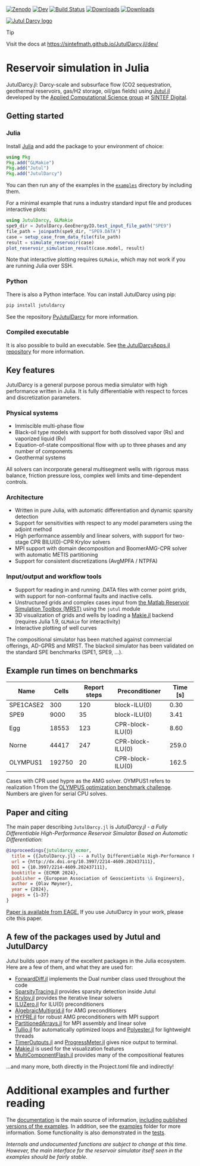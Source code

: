 
[![Zenodo](https://zenodo.org/badge/477727603.svg)](https://zenodo.org/badge/latestdoi/477727603)
[![Dev](https://img.shields.io/badge/docs-dev-blue.svg)](https://sintefmath.github.io/JutulDarcy.jl/dev/)
[![Build Status](https://github.com/sintefmath/JutulDarcy.jl/actions/workflows/CI.yml/badge.svg?branch=main)](https://github.com/sintefmath/JutulDarcy.jl/actions/workflows/CI.yml?query=branch%3Amain)
[![Downloads](https://img.shields.io/badge/dynamic/json?url=http%3A%2F%2Fjuliapkgstats.com%2Fapi%2Fv1%2Fmonthly_downloads%2FJutulDarcy&query=total_requests&suffix=%2Fmonth&label=Downloads&color=green)](https://juliapkgstats.com/pkg/JutulDarcy)
[![Downloads](https://img.shields.io/badge/dynamic/json?url=http%3A%2F%2Fjuliapkgstats.com%2Fapi%2Fv1%2Ftotal_downloads%2FJutulDarcy&query=total_requests&&label=Total%20Downloads&color=green)](https://juliapkgstats.com/pkg/JutulDarcy)


[![Jutul Darcy logo](https://github.com/sintefmath/JutulDarcy.jl/raw/main/docs/src/assets/logo_wide.png)](https://sintefmath.github.io/JutulDarcy.jl/dev/)

> [!TIP]
> Visit the docs at https://sintefmath.github.io/JutulDarcy.jl/dev/

# Reservoir simulation in Julia

JutulDarcy.jl: Darcy-scale and subsurface flow (CO2 sequestration, geothermal reservoirs, gas/H2 storage, oil/gas fields) using [Jutul.jl](https://github.com/sintefmath/Jutul.jl) developed by the [Applied Computational Science group](https://www.sintef.no/en/digital/departments-new/applied-mathematics/applied-computational-sciences/) at [SINTEF Digital](https://www.sintef.no/en/digital/).

## Getting started

### Julia
Install [Julia](https://julialang.org/) and add the package to your environment of choice:

```julia
using Pkg
Pkg.add("GLMakie")
Pkg.add("Jutul")
Pkg.add("JutulDarcy")
```

You can then run any of the examples in the [`examples`](https://github.com/sintefmath/JutulDarcy.jl/tree/main/examples) directory by including them.

For a minimal example that runs a industry standard input file and produces interactive plots:

```julia
using JutulDarcy, GLMakie
spe9_dir = JutulDarcy.GeoEnergyIO.test_input_file_path("SPE9")
file_path = joinpath(spe9_dir, "SPE9.DATA")
case = setup_case_from_data_file(file_path)
result = simulate_reservoir(case)
plot_reservoir_simulation_result(case.model, result)
```

Note that interactive plotting requires `GLMakie`, which may not work if you are running Julia over SSH.

### Python

There is also a Python interface. You can install JutulDarcy using pip:
```bash
pip install jutuldarcy
```

See the repository [PyJutulDarcy](https://github.com/sintefmath/PyJutulDarcy) for more information.

### Compiled executable

It is also possible to build an executable. See [the JutulDarcyApps.jl repository](https://github.com/sintefmath/JutulDarcyApps.jl/tree/master/mpi_simulator) for more information.

## Key features

JutulDarcy is a general purpose porous media simulator with high performance written in Julia. It is fully differentiable with respect to forces and discretization parameters.

### Physical systems

- Immiscible multi-phase flow
- Black-oil type models with support for both dissolved vapor (Rs) and vaporized liquid (Rv)
- Equation-of-state compositional flow with up to three phases and any number of components
- Geothermal systems

All solvers can incorporate general multisegment wells with rigorous mass balance, friction pressure loss, complex well limits and time-dependent controls.

### Architecture

- Written in pure Julia, with automatic differentiation and dynamic sparsity detection
- Support for sensitivities with respect to any model parameters using the adjoint method
- High performance assembly and linear solvers, with support for two-stage CPR BILU(0)-CPR Krylov solvers
- MPI support with domain decomposition and BoomerAMG-CPR solver with automatic METIS partitioning
- Support for consistent discretizations (AvgMPFA / NTPFA)

### Input/output and workflow tools

- Support for reading in and running .DATA files with corner point grids, with support for non-conformal faults and inactive cells.
- Unstructured grids and complex cases input from [the Matlab Reservoir Simulation Toolbox (MRST)](https://www.mrst.no) using the `jutul` module
- 3D visualization of grids and wells by loading a [Makie.jl](https://docs.makie.org/stable/) backend (requires Julia 1.9, `GLMakie` for interactivity)
- Interactive plotting of well curves

The compositional simulator has been matched against commercial offerings, AD-GPRS and MRST. The blackoil simulator has been validated on the standard SPE benchmarks (SPE1, SPE9, ...).

## Example run times on benchmarks

| Name      | Cells  | Report steps | Preconditioner   | Time [s] |
|-----------|--------|--------------|------------------|----------|
| SPE1CASE2 | 300    | 120          | block-ILU(0)     | 0.30     |
| SPE9      | 9000   | 35           | block-ILU(0)     | 3.41     |
| Egg       | 18553  | 123          | CPR-block-ILU(0) | 8.60     |
| Norne     | 44417  | 247          | CPR-block-ILU(0) | 259.0    |
| OLYMPUS1  | 192750 | 20           | CPR-block-ILU(0) | 162.5    |

Cases with CPR used hypre as the AMG solver. OYMPUS1 refers to realization 1 from the [OLYMPUS optimization benchmark challenge](https://link.springer.com/article/10.1007/s10596-020-10003-4). Numbers are given for serial CPU solves.

## Paper and citing

The main paper describing `JutulDarcy.jl` is *JutulDarcy.jl - a Fully Differentiable High-Performance Reservoir Simulator Based on Automatic Differentiation*:

```bibtex
@inproceedings{jutuldarcy_ecmor,
  title = {{JutulDarcy.jl} -- a Fully Differentiable High-Performance Reservoir Simulator based on Automatic Differentiation},
  url = {http://dx.doi.org/10.3997/2214-4609.202437111},
  DOI = {10.3997/2214-4609.202437111},
  booktitle = {ECMOR 2024},
  publisher = {European Association of Geoscientists \& Engineers},
  author = {Olav Møyner},
  year = {2024},
  pages = {1–37}
}
```

[Paper is available from EAGE.](https://doi.org/10.3997/2214-4609.202437111) If you use JutulDarcy in your work, please cite this paper.

## A few of the packages used by Jutul and JutulDarcy

Jutul builds upon many of the excellent packages in the Julia ecosystem. Here are a few of them, and what they are used for:

- [ForwardDiff.jl](https://github.com/JuliaDiff/ForwardDiff.jl) implements the Dual number class used throughout the code
- [SparsityTracing.jl](https://github.com/PALEOtoolkit/SparsityTracing.jl/) provides sparsity detection inside Jutul
- [Krylov.jl](https://github.com/JuliaSmoothOptimizers/Krylov.jl) provides the iterative linear solvers
- [ILUZero.jl](https://github.com/mcovalt/ILUZero.jl/blob/master/src/ILUZero.jl) for ILU(0) preconditioners
- [AlgebraicMultigrid.jl](https://github.com/JuliaLinearAlgebra/AlgebraicMultigrid.jl) for AMG preconditioners
- [HYPRE.jl](https://github.com/fredrikekre/HYPRE.jl) for robust AMG preconditioners with MPI support
- [PartitionedArrays.jl](https://github.com/fverdugo/PartitionedArrays.jl) for MPI assembly and linear solve
- [Tullio.jl](https://github.com/mcabbott/Tullio.jl) for automatically optimized loops and [Polyester.jl](https://github.com/JuliaSIMD/Polyester.jl) for lightweight threads
- [TimerOutputs.jl](https://github.com/KristofferC/TimerOutputs.jl) and [ProgressMeter.jl](https://github.com/timholy/ProgressMeter.jl) gives nice output to terminal.
- [Makie.jl](https://makie.juliaplots.org/) is used for the visualization features
- [MultiComponentFlash.jl](https://github.com/moyner/MultiComponentFlash.jl) provides many of the compositional features

...and many more, both directly in the Project.toml file and indirectly!

# Additional examples and further reading

The [documentation](https://sintefmath.github.io/JutulDarcy.jl/dev/) is the main source of information, [including published versions of the examples](https://sintefmath.github.io/JutulDarcy.jl/dev/examples/introduction/wells_intro). In addition, see the [examples](https://github.com/sintefmath/JutulDarcy.jl/tree/main/examples) folder for more information. Some functionality is also demonstrated in the [tests](https://github.com/sintefmath/JutulDarcy.jl/tree/main/test).

*Internals and undocumented functions are subject to change at this time. However, the main interface for the reservoir simulator itself seen in the examples should be fairly stable.*

